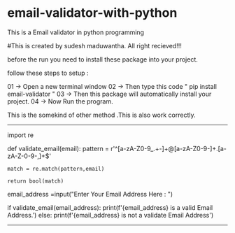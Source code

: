 # email-validator-with-python
This is a Email validator in python programming
 
#This is created by sudesh maduwantha.
All right recieved!!!

before the run you need to install these package into your project.

follow these steps to setup :

01 ->   Open a new terminal window 
02 ->   Then type this code " pip install email-validator "
03 ->   Then this package will automatically install your project.
04 ->   Now Run the program.

This is the somekind of other method .This is also work correctly.

-----------------------------------------------------------------------
import re

def validate_email(email):
    pattern = r'^[a-zA-Z0-9_.+-]+@[a-zA-Z0-9-]+\.[a-zA-Z-0-9-,]+$'

    match = re.match(pattern,email)

    return bool(match)

email_address =input("Enter Your Email Address Here : ")

if validate_email(email_address):
    print(f'{email_address} is a valid Email Address.')
else:
    print(f'{email_address} is not a validate Email Address')

-----------------------------------------------------------------------
